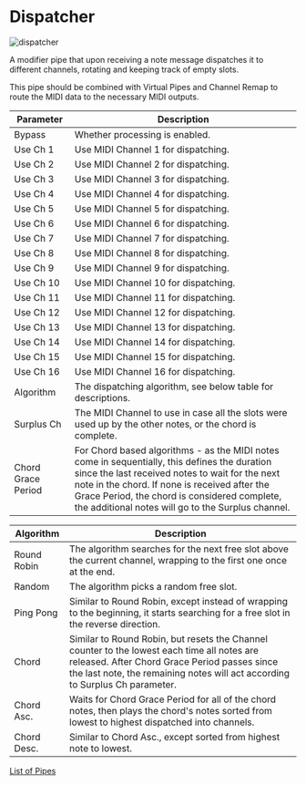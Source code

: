 # Dispatcher

![dispatcher](https://blokas.io/images/midihub/pipes/dispatcher.svg)

A modifier pipe that upon receiving a note message dispatches it to different channels, rotating and keeping track of empty slots.

This pipe should be combined with Virtual Pipes and Channel Remap to route the MIDI data to the necessary MIDI outputs.

| Parameter              | Description                    |
| ---------------------- | ------------------------------ |
| Bypass                 | Whether processing is enabled. |
| Use Ch 1               | Use MIDI Channel 1 for dispatching. |
| Use Ch 2               | Use MIDI Channel 2 for dispatching. |
| Use Ch 3               | Use MIDI Channel 3 for dispatching. |
| Use Ch 4               | Use MIDI Channel 4 for dispatching. |
| Use Ch 5               | Use MIDI Channel 5 for dispatching. |
| Use Ch 6               | Use MIDI Channel 6 for dispatching. |
| Use Ch 7               | Use MIDI Channel 7 for dispatching. |
| Use Ch 8               | Use MIDI Channel 8 for dispatching. |
| Use Ch 9               | Use MIDI Channel 9 for dispatching. |
| Use Ch 10              | Use MIDI Channel 10 for dispatching. |
| Use Ch 11              | Use MIDI Channel 11 for dispatching. |
| Use Ch 12              | Use MIDI Channel 12 for dispatching. |
| Use Ch 13              | Use MIDI Channel 13 for dispatching. |
| Use Ch 14              | Use MIDI Channel 14 for dispatching. |
| Use Ch 15              | Use MIDI Channel 15 for dispatching. |
| Use Ch 16              | Use MIDI Channel 16 for dispatching. |
| Algorithm              | The dispatching algorithm, see below table for descriptions. |
| Surplus Ch             | The MIDI Channel to use in case all the slots were used up by the other notes, or the chord is complete. |
| Chord Grace Period     | For Chord based algorithms - as the MIDI notes come in sequentially, this defines the duration since the last received notes to wait for the next note in the chord. If none is received after the Grace Period, the chord is considered complete, the additional notes will go to the Surplus channel. |

| Algorithm   | Description |
| ----------- | ----------- |
| Round Robin | The algorithm searches for the next free slot above the current channel, wrapping to the first one once at the end. |
| Random      | The algorithm picks a random free slot. |
| Ping Pong   | Similar to Round Robin, except instead of wrapping to the beginning, it starts searching for a free slot in the reverse direction. |
| Chord       | Similar to Round Robin, but resets the Channel counter to the lowest each time all notes are released. After Chord Grace Period passes since the last note, the remaining notes will act according to Surplus Ch parameter. |
| Chord Asc.  | Waits for Chord Grace Period for all of the chord notes, then plays the chord's notes sorted from lowest to highest dispatched into channels. |
| Chord Desc. | Similar to Chord Asc., except sorted from highest note to lowest. |

<span class="blokas-web-hide">

[List of Pipes](index.md#the-list-of-pipes)

</span>